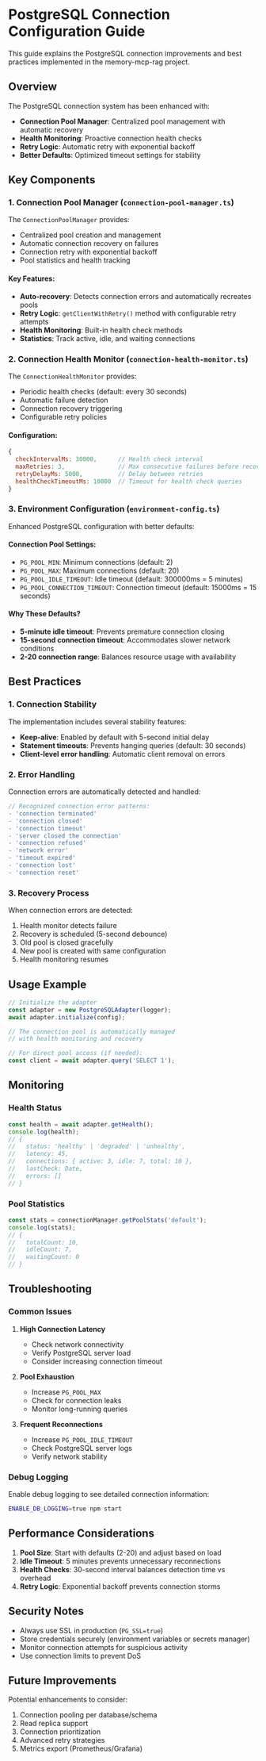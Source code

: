 # PostgreSQL Connection Configuration Guide

This guide explains the PostgreSQL connection improvements and best practices implemented in the memory-mcp-rag project.

## Overview

The PostgreSQL connection system has been enhanced with:
- **Connection Pool Manager**: Centralized pool management with automatic recovery
- **Health Monitoring**: Proactive connection health checks
- **Retry Logic**: Automatic retry with exponential backoff
- **Better Defaults**: Optimized timeout settings for stability

## Key Components

### 1. Connection Pool Manager (`connection-pool-manager.ts`)

The `ConnectionPoolManager` provides:
- Centralized pool creation and management
- Automatic connection recovery on failures
- Connection retry with exponential backoff
- Pool statistics and health tracking

#### Key Features:
- **Auto-recovery**: Detects connection errors and automatically recreates pools
- **Retry Logic**: `getClientWithRetry()` method with configurable retry attempts
- **Health Monitoring**: Built-in health check methods
- **Statistics**: Track active, idle, and waiting connections

### 2. Connection Health Monitor (`connection-health-monitor.ts`)

The `ConnectionHealthMonitor` provides:
- Periodic health checks (default: every 30 seconds)
- Automatic failure detection
- Connection recovery triggering
- Configurable retry policies

#### Configuration:
```javascript
{
  checkIntervalMs: 30000,      // Health check interval
  maxRetries: 3,               // Max consecutive failures before recovery
  retryDelayMs: 5000,          // Delay between retries
  healthCheckTimeoutMs: 10000  // Timeout for health check queries
}
```

### 3. Environment Configuration (`environment-config.ts`)

Enhanced PostgreSQL configuration with better defaults:

#### Connection Pool Settings:
- `PG_POOL_MIN`: Minimum connections (default: 2)
- `PG_POOL_MAX`: Maximum connections (default: 20)
- `PG_POOL_IDLE_TIMEOUT`: Idle timeout (default: 300000ms = 5 minutes)
- `PG_POOL_CONNECTION_TIMEOUT`: Connection timeout (default: 15000ms = 15 seconds)

#### Why These Defaults?
- **5-minute idle timeout**: Prevents premature connection closing
- **15-second connection timeout**: Accommodates slower network conditions
- **2-20 connection range**: Balances resource usage with availability

## Best Practices

### 1. Connection Stability

The implementation includes several stability features:
- **Keep-alive**: Enabled by default with 5-second initial delay
- **Statement timeouts**: Prevents hanging queries (default: 30 seconds)
- **Client-level error handling**: Automatic client removal on errors

### 2. Error Handling

Connection errors are automatically detected and handled:
```javascript
// Recognized connection error patterns:
- 'connection terminated'
- 'connection closed'
- 'connection timeout'
- 'server closed the connection'
- 'connection refused'
- 'network error'
- 'timeout expired'
- 'connection lost'
- 'connection reset'
```

### 3. Recovery Process

When connection errors are detected:
1. Health monitor detects failure
2. Recovery is scheduled (5-second debounce)
3. Old pool is closed gracefully
4. New pool is created with same configuration
5. Health monitoring resumes

## Usage Example

```javascript
// Initialize the adapter
const adapter = new PostgreSQLAdapter(logger);
await adapter.initialize(config);

// The connection pool is automatically managed
// with health monitoring and recovery

// For direct pool access (if needed):
const client = await adapter.query('SELECT 1');
```

## Monitoring

### Health Status
```javascript
const health = await adapter.getHealth();
console.log(health);
// {
//   status: 'healthy' | 'degraded' | 'unhealthy',
//   latency: 45,
//   connections: { active: 3, idle: 7, total: 10 },
//   lastCheck: Date,
//   errors: []
// }
```

### Pool Statistics
```javascript
const stats = connectionManager.getPoolStats('default');
console.log(stats);
// {
//   totalCount: 10,
//   idleCount: 7,
//   waitingCount: 0
// }
```

## Troubleshooting

### Common Issues

1. **High Connection Latency**
   - Check network connectivity
   - Verify PostgreSQL server load
   - Consider increasing connection timeout

2. **Pool Exhaustion**
   - Increase `PG_POOL_MAX`
   - Check for connection leaks
   - Monitor long-running queries

3. **Frequent Reconnections**
   - Increase `PG_POOL_IDLE_TIMEOUT`
   - Check PostgreSQL server logs
   - Verify network stability

### Debug Logging

Enable debug logging to see detailed connection information:
```bash
ENABLE_DB_LOGGING=true npm start
```

## Performance Considerations

1. **Pool Size**: Start with defaults (2-20) and adjust based on load
2. **Idle Timeout**: 5 minutes prevents unnecessary reconnections
3. **Health Checks**: 30-second interval balances detection time vs overhead
4. **Retry Logic**: Exponential backoff prevents connection storms

## Security Notes

- Always use SSL in production (`PG_SSL=true`)
- Store credentials securely (environment variables or secrets manager)
- Monitor connection attempts for suspicious activity
- Use connection limits to prevent DoS

## Future Improvements

Potential enhancements to consider:
1. Connection pooling per database/schema
2. Read replica support
3. Connection prioritization
4. Advanced retry strategies
5. Metrics export (Prometheus/Grafana)